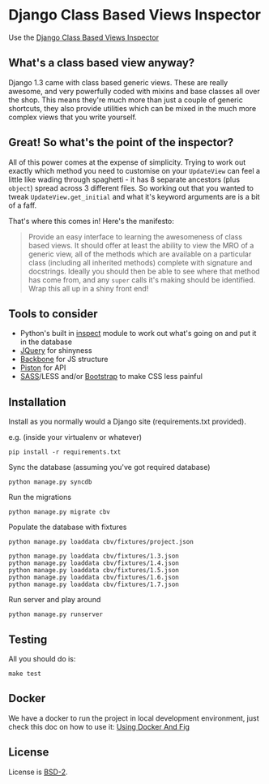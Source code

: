 Django Class Based Views Inspector
==================================

Use the [Django Class Based Views Inspector](http://ccbv.co.uk/)

What's a class based view anyway?
---------------------------------

Django 1.3 came with class based generic views. These are really awesome, and
very powerfully coded with mixins and base classes all over the shop. This
means they're much more than just a couple of generic shortcuts, they also
provide utilities which can be mixed in the much more complex views that you
write yourself.

Great! So what's the point of the inspector?
--------------------------------------------

All of this power comes at the expense of simplicity. Trying to work out
exactly which method you need to customise on your `UpdateView` can feel a
little like wading through spaghetti - it has 8 separate ancestors (plus
`object`) spread across 3 different files. So working out that you wanted to
tweak `UpdateView.get_initial` and what it's keyword arguments are is a bit of
a faff.

That's where this comes in! Here's the manifesto:

> Provide an easy interface to learning the awesomeness of class based views.
> It should offer at least the ability to view the MRO of a generic view, all
> of the methods which are available on a particular class (including all
> inherited methods) complete with signature and docstrings. Ideally you should
> then be able to see where that method has come from, and any `super` calls
> it's making should be identified. Wrap this all up in a shiny front end!

Tools to consider
-----------------

* Python's built in [inspect](http://docs.python.org/library/inspect.html)
  module to work out what's going on and put it in the database
* [JQuery](http://jquery.com) for shinyness
* [Backbone](http://documentcloud.github.com/backbone/) for JS structure
* [Piston](https://bitbucket.org/jespern/django-piston/wiki/Home) for API
* [SASS](http://sass-lang.com/)/LESS and/or
  [Bootstrap](http://twitter.github.com/bootstrap/) to make CSS less painful

Installation
------------

Install as you normally would a Django site (requirements.txt provided).

e.g. (inside your virtualenv or whatever)

    pip install -r requirements.txt

Sync the database (assuming you've got required database)

    python manage.py syncdb

Run the migrations

    python manage.py migrate cbv

Populate the database with fixtures

    python manage.py loaddata cbv/fixtures/project.json

    python manage.py loaddata cbv/fixtures/1.3.json
    python manage.py loaddata cbv/fixtures/1.4.json
    python manage.py loaddata cbv/fixtures/1.5.json
    python manage.py loaddata cbv/fixtures/1.6.json
    python manage.py loaddata cbv/fixtures/1.7.json

Run server and play around

    python manage.py runserver


Testing
-------

All you should do is:

    make test

Docker
------

We have a docker to run the project in local development environment, just check this doc on how to use it:
[Using Docker And Fig](using_docker.markdown)

License
--------
License is [BSD-2](http://opensource.org/licenses/BSD-2-Clause).

